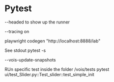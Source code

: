 # Pytest

--headed to show up the runner

--tracing on

playwright codegen "http://localhost:8888/lab"    

See stdout
pytest -s 


--vois-update-snapshots

RUn specific test
inside the folder /vois/tests
pytest ui/test_Slider.py::Test_slider::test_simple_init